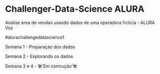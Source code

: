 # Challenger-Data-Science ALURA


Análise área de vendas usando dados de uma operadora fictícia - ALURA Voz

#alurachallengedatascience1

Semana 1 - Preparação dos dados

Semana 2 - Explorando os dados 

Semana 3 e 4 - 🛠'Em contrução'🛠

